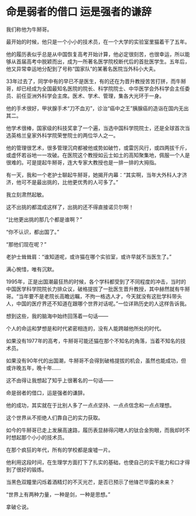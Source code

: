 # 命是弱者的借口 运是强者的谦辞

我们称他为牛掰哥。 

最开始的时候，他只是一个小小的技术员，在一个大学的实验室里猫着干了五年。 

他的履历表似乎总是从中国恢复高考开始计算，他必定很刻苦，也很幸运，所以能够从首届高考中脱颖而出，成为一所著名医学院校断代后的首批医学生。五年后，他又异常幸运地分配到了号称“国家队”的某著名医院当外科小大夫。 

33年过去了，同学中有的早已不是医生，有的还在为晋升教授苦苦打拼，而牛掰哥，却已经成为全国最知名医院的院长、科学院院士、中华医学会外科学会主任委员、前任亚洲外科学会主席。医术、学术、管理，集各大光环于一身。 

他的手术很好，甲状腺手术“刀不血刃”，诊治“癌中之王”胰腺癌的造诣在国内无出其二。 

他学术很棒，国家级的科技奖拿了一个遍，当选中国科学院院士，还是全球首次当选英格兰皇家外科学院荣誉院士的两位华人之一。 

他的管理很艺术，很多管理沉疴都被他或势如破竹，或雷厉风行，或四两拔千斤，或虚怀若谷地一一攻破。在医院这个教授如云士如土的高知聚集地，佩服一个人是很难的。可是提起牛掰哥，连大专家大教授也是一排一排的大拇指。 

有一天，我和一个老护士聊起牛掰哥，她揭开内幕：“其实啊，当年大外科人才济济，他可不是最出挑的，比他更优秀的人可多了。” 

我立刻肃然起敏。 

这不出挑的都混成这样了，出挑的还不得直接诺贝尔啊！ 

“比他更出挑的那几个都是谁啊？” 

“你不认识，都出国了。” 

“那他们现在呢？” 

老护士耸耸肩：“谁知道呢，或许猫在哪个实验室，或许早就不当医生了。” 

满心惋惜，唯有沉默。 

1995年，正是出国潮最狂热的时候，各个学科都受到了不同程度的冲击，当时的中国医学科学院院长力排众议，破格提拔了一批医生晋升教授，其中赫然就有牛掰哥。“当年要不是老院长高瞻远瞩，不拘一格选人才，今天就没有这批学科带头人，中国的医疗界还不知道在跟哪个世界对话呢。”一位详熟历史的人这样告诉我。 

想到这些，我的脑海中始终回荡着一句话—— 

个人的命运和梦想是和时代紧密相连的，没有人能跨越他所处的时代。 

如果没有1977年的高考，牛掰哥可能还猫在那个不知名的角落，当着不知名的技术员。 

如果没有90年代的出国潮，牛掰哥不会得到破格提拔的机会，虽然也能成功，但或许晚五年，晚十年…… 

这不由得让我想起了知乎上很著名的一句话—— 

命是弱者的借口，运是强者的谦辞。 

他的成功，其实就在于比别人多了一点点坚持、一点点信念和一点点理想。 

这个世界从不拒绝人们靠自己的实力获取。 

如今的牛掰哥已走上发展高速路，履历表显赫得闪瞎人的钛合金狗眼，而我却时不时想起那个小小的技术员。 

在那个疯狂的年代，所有的学校都是废墟一片。 

他利用这段时间，在生理学方面打下了扎实的基础，也使自己的实干能力和口才得到了很好的锻炼。 

当黑色双瞳里闪烁着酒精灯的不灭光芒，是否已预示了他锋芒毕露的未来？ 

“世界上有两种力量，一种是剑，一种是思想。” 

拿破仑说。